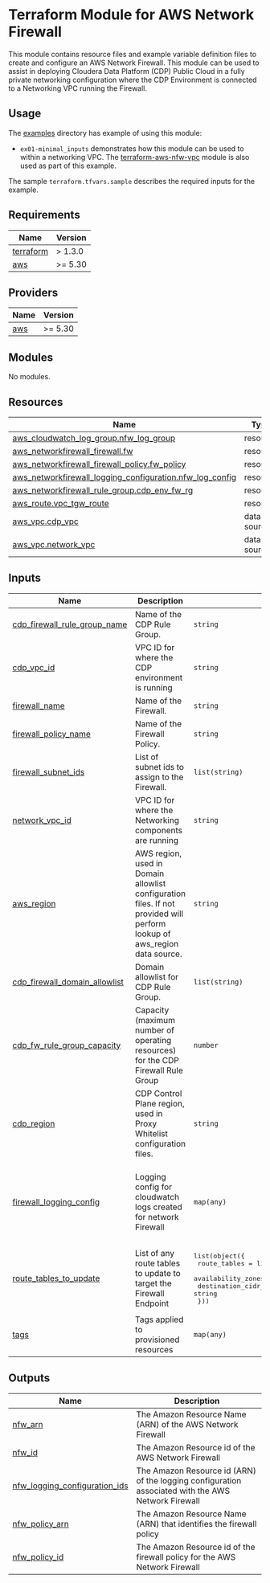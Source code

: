 <!-- BEGIN_TF_DOCS -->
# Terraform Module for AWS Network Firewall

This module contains resource files and example variable definition files to create and configure an AWS Network Firewall. This module can be used to assist in deploying Cloudera Data Platform (CDP) Public Cloud in a fully private networking configuration where the CDP Environment is connected to a Networking VPC running the Firewall.

## Usage

The [examples](./examples) directory has example of using this module:

* `ex01-minimal_inputs` demonstrates how this module can be used to within a networking VPC. The [terraform-aws-nfw-vpc](../../../terraform-aws-nfw-vpc/README.md) module is also used as part of this example.

The sample `terraform.tfvars.sample` describes the required inputs for the example.

## Requirements

| Name | Version |
|------|---------|
| <a name="requirement_terraform"></a> [terraform](#requirement\_terraform) | > 1.3.0 |
| <a name="requirement_aws"></a> [aws](#requirement\_aws) | >= 5.30 |

## Providers

| Name | Version |
|------|---------|
| <a name="provider_aws"></a> [aws](#provider\_aws) | >= 5.30 |

## Modules

No modules.

## Resources

| Name | Type |
|------|------|
| [aws_cloudwatch_log_group.nfw_log_group](https://registry.terraform.io/providers/hashicorp/aws/latest/docs/resources/cloudwatch_log_group) | resource |
| [aws_networkfirewall_firewall.fw](https://registry.terraform.io/providers/hashicorp/aws/latest/docs/resources/networkfirewall_firewall) | resource |
| [aws_networkfirewall_firewall_policy.fw_policy](https://registry.terraform.io/providers/hashicorp/aws/latest/docs/resources/networkfirewall_firewall_policy) | resource |
| [aws_networkfirewall_logging_configuration.nfw_log_config](https://registry.terraform.io/providers/hashicorp/aws/latest/docs/resources/networkfirewall_logging_configuration) | resource |
| [aws_networkfirewall_rule_group.cdp_env_fw_rg](https://registry.terraform.io/providers/hashicorp/aws/latest/docs/resources/networkfirewall_rule_group) | resource |
| [aws_route.vpc_tgw_route](https://registry.terraform.io/providers/hashicorp/aws/latest/docs/resources/route) | resource |
| [aws_vpc.cdp_vpc](https://registry.terraform.io/providers/hashicorp/aws/latest/docs/data-sources/vpc) | data source |
| [aws_vpc.network_vpc](https://registry.terraform.io/providers/hashicorp/aws/latest/docs/data-sources/vpc) | data source |

## Inputs

| Name | Description | Type | Default | Required |
|------|-------------|------|---------|:--------:|
| <a name="input_cdp_firewall_rule_group_name"></a> [cdp\_firewall\_rule\_group\_name](#input\_cdp\_firewall\_rule\_group\_name) | Name of the CDP Rule Group. | `string` | n/a | yes |
| <a name="input_cdp_vpc_id"></a> [cdp\_vpc\_id](#input\_cdp\_vpc\_id) | VPC ID for where the CDP environment is running | `string` | n/a | yes |
| <a name="input_firewall_name"></a> [firewall\_name](#input\_firewall\_name) | Name of the Firewall. | `string` | n/a | yes |
| <a name="input_firewall_policy_name"></a> [firewall\_policy\_name](#input\_firewall\_policy\_name) | Name of the Firewall Policy. | `string` | n/a | yes |
| <a name="input_firewall_subnet_ids"></a> [firewall\_subnet\_ids](#input\_firewall\_subnet\_ids) | List of subnet ids to assign to the Firewall. | `list(string)` | n/a | yes |
| <a name="input_network_vpc_id"></a> [network\_vpc\_id](#input\_network\_vpc\_id) | VPC ID for where the Networking components are running | `string` | n/a | yes |
| <a name="input_aws_region"></a> [aws\_region](#input\_aws\_region) | AWS region, used in Domain allowlist configuration files. If not provided will perform lookup of aws\_region data source. | `string` | `null` | no |
| <a name="input_cdp_firewall_domain_allowlist"></a> [cdp\_firewall\_domain\_allowlist](#input\_cdp\_firewall\_domain\_allowlist) | Domain allowlist for CDP Rule Group. | `list(string)` | <pre>[<br>  "cloudera.com"<br>]</pre> | no |
| <a name="input_cdp_fw_rule_group_capacity"></a> [cdp\_fw\_rule\_group\_capacity](#input\_cdp\_fw\_rule\_group\_capacity) | Capacity (maximum number of operating resources) for the CDP Firewall Rule Group | `number` | `300` | no |
| <a name="input_cdp_region"></a> [cdp\_region](#input\_cdp\_region) | CDP Control Plane region, used in Proxy Whitelist configuration files. | `string` | `"us-west-1"` | no |
| <a name="input_firewall_logging_config"></a> [firewall\_logging\_config](#input\_firewall\_logging\_config) | Logging config for cloudwatch logs created for network Firewall | `map(any)` | <pre>{<br>  "alert": {<br>    "retention_in_days": 3<br>  },<br>  "flow": {<br>    "retention_in_days": 1<br>  }<br>}</pre> | no |
| <a name="input_route_tables_to_update"></a> [route\_tables\_to\_update](#input\_route\_tables\_to\_update) | List of any route tables to update to target the Firewall Endpoint | <pre>list(object({<br>    route_tables           = list(string)<br>    availability_zones     = optional(list(string))<br>    destination_cidr_block = string<br>  }))</pre> | `[]` | no |
| <a name="input_tags"></a> [tags](#input\_tags) | Tags applied to provisioned resources | `map(any)` | `{}` | no |

## Outputs

| Name | Description |
|------|-------------|
| <a name="output_nfw_arn"></a> [nfw\_arn](#output\_nfw\_arn) | The Amazon Resource Name (ARN) of the AWS Network Firewall |
| <a name="output_nfw_id"></a> [nfw\_id](#output\_nfw\_id) | The Amazon Resource id of the AWS Network Firewall |
| <a name="output_nfw_logging_configuration_ids"></a> [nfw\_logging\_configuration\_ids](#output\_nfw\_logging\_configuration\_ids) | The Amazon Resource id (ARN) of the logging configuration associated with the AWS Network Firewall |
| <a name="output_nfw_policy_arn"></a> [nfw\_policy\_arn](#output\_nfw\_policy\_arn) | The Amazon Resource Name (ARN) that identifies the firewall policy |
| <a name="output_nfw_policy_id"></a> [nfw\_policy\_id](#output\_nfw\_policy\_id) | The Amazon Resource id of the firewall policy for the AWS Network Firewall |
<!-- END_TF_DOCS -->